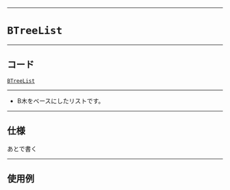 ___

# `BTreeList`

_____

## コード

[`BTreeList`](https://github.com/titanium-22/Library_py/blob/main/DataStructures/BTree/BTreeList.py)

_____

- B木をベースにしたリストです。

_____

## 仕様

あとで書く

_____

## 使用例

```python
```

